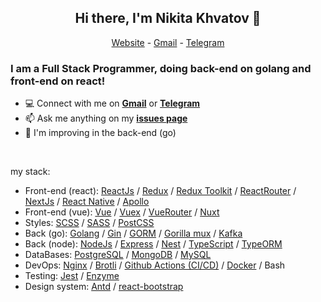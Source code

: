 <h2 align="center">Hi there, I'm Nikita Khvatov 👋</h2>

<p align="center">
  <a href="https://nik19ta.github.io/">Website</a> - 
  <a href="mailto:nik19ta.me@gmail.com">Gmail</a> -
  <a href="https://t.me/nik19ta">Telegram</a>
</p>

<h3 align="left">I am a Full Stack Programmer, doing back-end on golang and front-end on react!</h3>

- 💻 Connect with me on [**Gmail**](mailto:nik19ta.me@gmail.com) or [**Telegram**](https://t.me/nik19ta)
- 📫 Ask me anything on my [**issues page**](https://github.com/nik19ta/nik19ta/issues)
- 🌱 I'm improving in the back-end (go)

<br />

my stack:
- Front-end (react): [ReactJs](https://reactjs.org/) / [Redux](https://redux.js.org/) / [Redux Toolkit](https://redux-toolkit.js.org/) / [ReactRouter](https://reactrouter.com/) / [NextJs](https://nextjs.org/) / [React Native](https://reactnative.dev/) / [Apollo](https://www.apollographql.com/)
- Front-end (vue): [Vue](https://vuejs.org/) / [Vuex](https://vuex.vuejs.org/) / [VueRouter](https://router.vuejs.org/) / [Nuxt](https://nuxtjs.org/)
- Styles: [SCSS](https://sass-scss.ru/) / [SASS](https://sass-scss.ru/) / [PostCSS](https://postcss.org/)
- Back (go): [Golang](https://golang.org/) / [Gin](https://github.com/gin-gonic/gin) / [GORM](https://gorm.io/index.html) / [Gorilla mux](https://github.com/gorilla/mux) / [Kafka](https://kafka.apache.org/)
- Back (node): [NodeJs](https://nodejs.org/en/) / [Express](https://expressjs.com/) / [Nest](https://nestjs.com/) / [TypeScript](https://www.typescriptlang.org/) / [TypeORM](https://typeorm.io/)
- DataBases: [PostgreSQL](https://www.postgresql.org/) / [MongoDB](https://www.mongodb.com/) / [MySQL](https://www.mysql.com/)
- DevOps: [Nginx](https://nginx.org/) / [Brotli](https://github.com/google/brotli) / [Github Actions (CI/CD)](https://docs.github.com/en/actions) / [Docker](https://www.docker.com/) / Bash
- Testing: [Jest](https://jestjs.io/) / [Enzyme](https://enzymejs.github.io/enzyme/)
- Design system: [Antd](https://ant.design/) / [react-bootstrap](https://react-bootstrap.github.io/)
